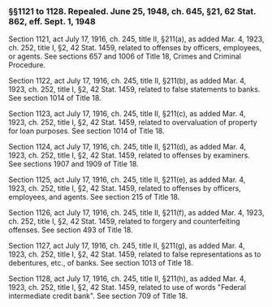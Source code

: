 ### §§1121 to 1128. Repealed. June 25, 1948, ch. 645, §21, 62 Stat. 862, eff. Sept. 1, 1948 ###

Section 1121, act July 17, 1916, ch. 245, title II, §211(a), as added Mar. 4, 1923, ch. 252, title I, §2, 42 Stat. 1459, related to offenses by officers, employees, or agents. See sections 657 and 1006 of Title 18, Crimes and Criminal Procedure.

Section 1122, act July 17, 1916, ch. 245, title II, §211(b), as added Mar. 4, 1923, ch. 252, title I, §2, 42 Stat. 1459, related to false statements to banks. See section 1014 of Title 18.

Section 1123, act July 17, 1916, ch. 245, title II, §211(c), as added Mar. 4, 1923, ch. 252, title I, §2, 42 Stat. 1459, related to overvaluation of property for loan purposes. See section 1014 of Title 18.

Section 1124, act July 17, 1916, ch. 245, title II, §211(d), as added Mar. 4, 1923, ch. 252, title I, §2, 42 Stat. 1459, related to offenses by examiners. See sections 1907 and 1909 of Title 18.

Section 1125, act July 17, 1916, ch. 245, title II, §211(e), as added Mar. 4, 1923, ch. 252, title I, §2, 42 Stat. 1459, related to offenses by officers, employees, and agents. See section 215 of Title 18.

Section 1126, act July 17, 1916, ch. 245, title II, §211(f), as added Mar. 4, 1923, ch. 252, title I, §2, 42 Stat. 1459, related to forgery and counterfeiting offenses. See section 493 of Title 18.

Section 1127, act July 17, 1916, ch. 245, title II, §211(g), as added Mar. 4, 1923, ch. 252, title I, §2, 42 Stat. 1459, related to false representations as to debentures, etc., of banks. See section 1013 of Title 18.

Section 1128, act July 17, 1916, ch. 245, title II, §211(h), as added Mar. 4, 1923, ch. 252, title I, §2, 42 Stat. 1459, related to use of words "Federal intermediate credit bank". See section 709 of Title 18.